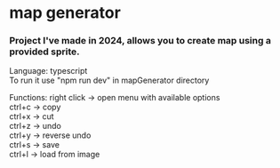 # map generator
### Project I've made in 2024, allows you to create map using a provided sprite.
Language: typescript  
To run it use "npm run dev" in mapGenerator directory

Functions:
  right click -> open menu with available options  
  ctrl+c -> copy  
  ctrl+x -> cut  
  ctrl+z -> undo  
  ctrl+y -> reverse undo  
  ctrl+s -> save  
  ctrl+l -> load from image
